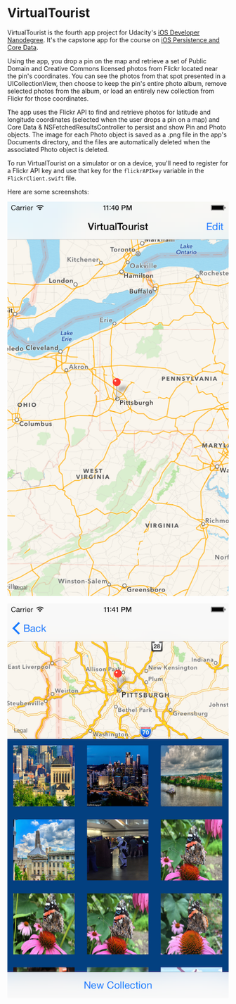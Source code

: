 VirtualTourist
==============

VirtualTourist is the fourth app project for Udacity's [iOS Developer Nanodegree](https://www.udacity.com/course/ios-developer-nanodegree--nd003). It's the capstone app for the course on [iOS Persistence and Core Data](https://www.udacity.com/course/ios-persistence-and-core-data--ud325).

Using the app, you drop a pin on the map and retrieve a set of Public Domain and Creative Commons licensed photos from Flickr located near the pin's coordinates. You can see the photos from that spot presented in a UICollectionView, then choose to keep the pin's entire photo album, remove selected photos from the album, or load an entirely new collection from Flickr for those coordinates. 

The app uses the Flickr API to find and retrieve photos for latitude and longitude coordinates (selected when the user drops a pin on a map) and Core Data & NSFetchedResultsController to persist and show Pin and Photo objects. The image for each Photo object is saved as a .png file in the app's Documents directory, and the files are automatically deleted when the associated Photo object is deleted.

To run VirtualTourist on a simulator or on a device, you'll need to register for a Flickr API key and use that key for the `flickrAPIkey` variable in the `FlickrClient.swift` file.

Here are some screenshots:

![mapview_screen](https://github.com/kellyi/VirtualTourist/blob/master/mapview_screen.png)

![imagecollection_screen](https://github.com/kellyi/VirtualTourist/blob/master/imagecollection_screen.png)
